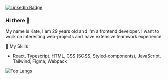 [![LinkedIn Badge](https://img.shields.io/badge/LinkedIn-Profile-informational?style=flat&logo=linkedin&logoColor=white&color=0D76A8)](https://www.linkedin.com/in/eolshadrina/)


### Hi there 👋


My name is Kate, I am 29 years old and I'm a frontend developer. I want to work on interesting web-projects and have extensive teamwork experience.

📌 My Skills
+ React, Typescript. HTML, CSS (SCSS, Styled-components), JavaScript, Tailwind, Figma, Webpack

![Top Langs](https://github-readme-stats.vercel.app/api/top-langs/?username=nbirdie&count_private=true&hide=tsql&langs_count=7&theme=default&layout=compact)


<!--
**nbirdie/nbirdie** is a ✨ _special_ ✨ repository because its `README.md` (this file) appears on your GitHub profile.

Here are some ideas to get you started:

- 🔭 I’m currently working on ...
- 🌱 I’m currently learning ...
- 👯 I’m looking to collaborate on ...
- 🤔 I’m looking for help with ...
- 💬 Ask me about ...
- 📫 How to reach me: ...
- 😄 Pronouns: ...
- ⚡ Fun fact: ...
-->
